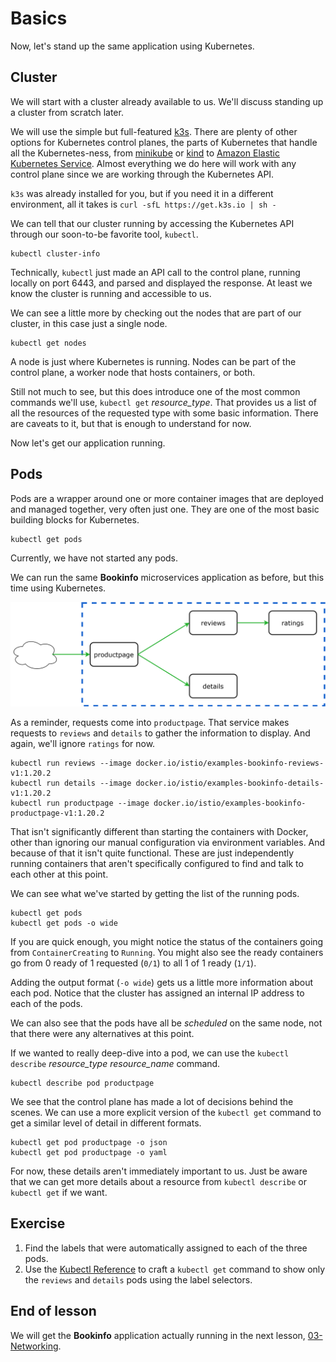 # Basics

Now, let's stand up the same application using Kubernetes.

## Cluster

We will start with a cluster already available to us. We'll discuss standing up
a cluster from scratch later.

We will use the simple but full-featured [k3s](https://k3s.io/). There are
plenty of other options for Kubernetes control planes, the parts of Kubernetes
that handle all the Kubernetes-ness, from
[minikube](https://minikube.sigs.k8s.io/docs/) or
[kind](https://kind.sigs.k8s.io/) to [Amazon Elastic Kubernetes
Service](https://aws.amazon.com/eks/). Almost everything we do here will work
with any control plane since we are working through the Kubernetes API.

`k3s` was already installed for you, but if you need it in a different
environment, all it takes is `curl -sfL https://get.k3s.io | sh -`

We can tell that our cluster running by accessing the Kubernetes API through our
soon-to-be favorite tool, `kubectl`.

```shell
kubectl cluster-info
```

Technically, `kubectl` just made an API call to the control plane, running
locally on port 6443, and parsed and displayed the response. At least we know
the cluster is running and accessible to us.

We can see a little more by checking out the nodes that are part of our cluster,
in this case just a single node.

```shell
kubectl get nodes
```

A node is just where Kubernetes is running. Nodes can be part of the control
plane, a worker node that hosts containers, or both. 

Still not much to see, but this does introduce one of the most common commands
we'll use, `kubectl get` *resource_type*. That provides us a list of all the
resources of the requested type with some basic information. There are caveats
to it, but that is enough to understand for now.

Now let's get our application running.

## Pods

Pods are a wrapper around one or more container images that are deployed and
managed together, very often just one. They are one of the most basic building
blocks for Kubernetes.

```shell
kubectl get pods
```

Currently, we have not started any pods. 

We can run the same **Bookinfo** microservices application as before, but this
time using Kubernetes. 

<img src="../bookinfo-basic.svg">

As a reminder, requests come into `productpage`. That service makes requests to
`reviews` and `details` to gather the information to display. And again, we'll
ignore `ratings` for now.

```shell
kubectl run reviews --image docker.io/istio/examples-bookinfo-reviews-v1:1.20.2
kubectl run details --image docker.io/istio/examples-bookinfo-details-v1:1.20.2
kubectl run productpage --image docker.io/istio/examples-bookinfo-productpage-v1:1.20.2
```

That isn't significantly different than starting the containers with Docker,
other than ignoring our manual configuration via environment variables. And
because of that it isn't quite functional. These are just independently running
containers that aren't specifically configured to find and talk to each other at
this point.

We can see what we've started by getting the list of the running pods.

```shell
kubectl get pods
kubectl get pods -o wide
```

If you are quick enough, you might notice the status of the containers going
from `ContainerCreating` to `Running`. You might also see the ready containers
go from 0 ready of 1 requested (`0/1`) to all 1 of 1 ready (`1/1`).

Adding the output format (`-o wide`) gets us a little more information about
each pod. Notice that the cluster has assigned an internal IP address to each of
the pods.

We can also see that the pods have all be *scheduled* on the same node, not that
there were any alternatives at this point. 

If we wanted to really deep-dive into a pod, we can use the `kubectl describe`
*resource_type* *resource_name* command.

```shell
kubectl describe pod productpage
```

We see that the control plane has made a lot of decisions behind the scenes. We
can use a more explicit version of the `kubectl get` command to get a similar
level of detail in different formats.

```shell
kubectl get pod productpage -o json
kubectl get pod productpage -o yaml
```

For now, these details aren't immediately important to us. Just be aware that we
can get more details about a resource from `kubectl describe` or `kubectl get`
if we want.

## Exercise

1. Find the labels that were automatically assigned to each of the three pods.
2. Use the [Kubectl
   Reference](https://kubernetes.io/docs/reference/generated/kubectl/kubectl-commands)
   to craft a `kubectl get` command to show only the `reviews` and `details`
   pods using the label selectors.

<!-- run=reviews, run=details, run=productpage -->

<!-- kubectl get pods -l 'run!=productpage' -->

## End of lesson

We will get the **Bookinfo** application actually running in the next lesson,
[03-Networking](../03-Networking/README.md).

